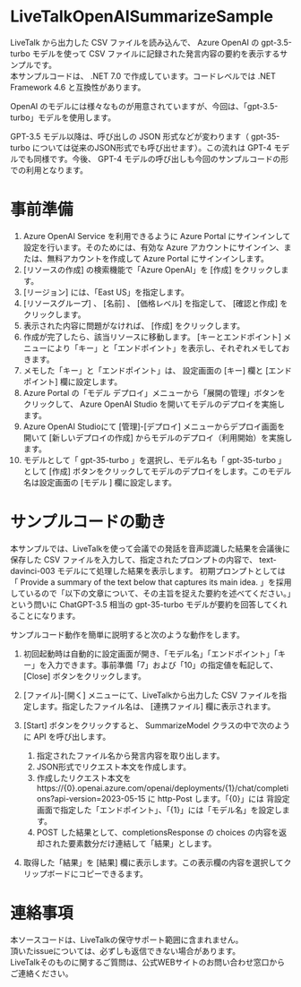 # LiveTalkOpenAISummarizeSample
LiveTalk から出力した CSV ファイルを読み込んで、 Azure OpenAI の gpt-3.5-turbo モデルを使って CSV ファイルに記録された発言内容の要約を表示するサンプルです。  
本サンプルコードは、 .NET 7.0 で作成しています。コードレベルでは .NET Framework 4.6 と互換性があります。

OpenAI のモデルには様々なものが用意されていますが、今回は、「gpt-3.5-turbo」モデルを使用します。

GPT-3.5 モデル以降は、呼び出しの JSON 形式などが変わります（ gpt-35-turbo については従来のJSON形式でも呼び出せます）。この流れは GPT-4 モデルでも同様です。今後、 GPT-4 モデルの呼び出しも今回のサンプルコードの形での利用となります。

# 事前準備
1. Azure OpenAI Service を利用できるように Azure Portal にサインインして設定を行います。そのためには、有効な Azure アカウントにサインイン、または、無料アカウントを作成して Azure Portal にサインインします。
2. [リソースの作成] の検索機能で「Azure OpenAI」を [作成] をクリックします。
3. [リージョン] には、「East US」を指定します。
4. [リソースグループ] 、 [名前] 、 [価格レベル] を指定して、 [確認と作成] をクリックします。
5. 表示された内容に問題がなければ、 [作成] をクリックします。
6. 作成が完了したら、該当リソースに移動します。 [キーとエンドポイント] メニューにより「キー」と「エンドポイント」を表示し、それぞれメモしておきます。
7. メモした「キー」と「エンドポイント」は、 設定画面の [キー] 欄と [エンドポイント] 欄に設定します。
8. Azure Portal の「モデル デプロイ」メニューから「展開の管理」ボタンをクリックして、 Azure OpenAI Studio を開いてモデルのデプロイを実施します。
9. Azure OpenAI Studioにて [管理]-[デプロイ] メニューからデプロイ画面を開いて [新しいデプロイの作成] からモデルのデプロイ（利用開始）を実施します。
10. モデルとして「 gpt-35-turbo 」を選択し、モデル名も「 gpt-35-turbo 」として [作成] ボタンをクリックしてモデルのデプロイをします。このモデル名は設定画面の [モデル
] 欄に設定します。

# サンプルコードの動き
本サンプルでは、LiveTalkを使って会議での発話を音声認識した結果を会議後に保存した CSV ファイルを入力して、指定されたプロンプトの内容で、 text-davinci-003 モデルにて処理した結果を表示します。
初期プロンプトとしては「 Provide a summary of the text below that captures its main idea. 」を採用しているので「以下の文章について、その主旨を捉えた要約を述べてください。」という問いに ChatGPT-3.5 相当の gpt-35-turbo モデルが要約を回答してくれることになります。

サンプルコード動作を簡単に説明すると次のような動作をします。  
1. 初回起動時は自動的に設定画面が開き、「モデル名」「エンドポイント」「キー」を入力できます。事前準備「7」および「10」の指定値を転記して、[Close] ボタンをクリックします。
2. [ファイル]-[開く] メニューにて、LiveTalkから出力した CSV ファイルを指定します。指定したファイル名は、 [連携ファイル] 欄に表示されます。
3. [Start] ボタンをクリックすると、 SummarizeModel クラスの中で次のように API を呼び出します。

   1. 指定されたファイル名から発言内容を取り出します。
   2. JSON形式でリクエスト本文を作成します。
   3. 作成したリクエスト本文を https://{0}.openai.azure.com/openai/deployments/{1}/chat/completions?api-version=2023-05-15 に http-Post します。「{0}」には 背設定画面で指定した「エンドポイント」、「{1}」には「モデル名」を設定します。
   4. POST した結果として、completionsResponse の choices の内容を返却された要素数分だけ連結して「結果」とします。

3. 取得した「結果」を [結果] 欄に表示します。この表示欄の内容を選択してクリップボードにコピーできるます。

# 連絡事項
本ソースコードは、LiveTalkの保守サポート範囲に含まれません。  
頂いたissueについては、必ずしも返信できない場合があります。  
LiveTalkそのものに関するご質問は、公式WEBサイトのお問い合わせ窓口からご連絡ください。
